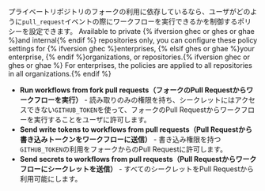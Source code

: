 プライベートリポジトリのフォークの利用に依存しているなら、ユーザがどのように`pull_request`イベントの際にワークフローを実行できるかを制御するポリシーを設定できます。 Available to private {% ifversion ghec or ghes or ghae %}and internal{% endif %} repositories only, you can configure these policy settings for {% ifversion ghec %}enterprises, {% elsif ghes or ghae %}your enterprise, {% endif %}organizations, or repositories.{% ifversion ghec or ghes or ghae %} For enterprises, the policies are applied to all repositories in all organizations.{% endif %}

- **Run workflows from fork pull requests（フォークのPull Requestからワークフローを実行）** - 読み取りのみの権限を持ち、シークレットにはアクセスできない`GITHUB_TOKEN`を使って、フォークのPull Requestからワークフローを実行することをユーザに許可します。
- **Send write tokens to workflows from pull requests（Pull Requestから書き込みトークンをワークフローに送信）** - 書き込み権限を持つ`GITHUB_TOKEN`の利用をフォークからのPull Requestに許可します。
- **Send secrets to workflows from pull requests（Pull Requestからワークフローにシークレットを送信）** - すべてのシークレットをPull Requestから利用可能にします。
